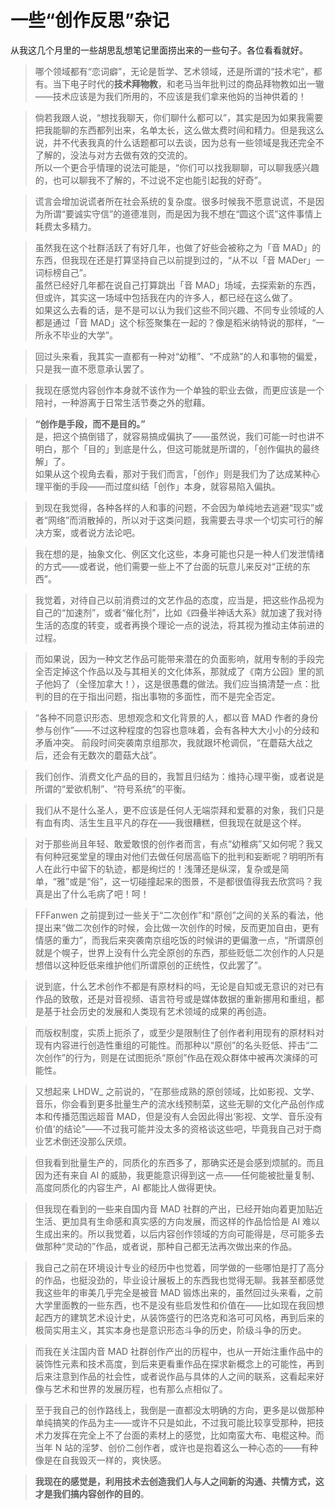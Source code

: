 # 一些“创作反思”杂记

<notice>从我这几个月里的一些胡思乱想笔记里面捞出来的一些句子。各位看看就好。</notice>

> 哪个领域都有“恋词癖”，无论是哲学、艺术领域，还是所谓的“技术宅”，都有。当下电子时代的**技术拜物教**，和老马当年批判过的商品拜物教如出一辙——技术应该是为我们所用的，不应该是我们拿来他妈的当神供着的！

> 倘若我跟人说，“想找我聊天，你们聊什么都可以”，其实是因为如果我需要把我能聊的东西都列出来，名单太长，这么做太费时间和精力。但是我这么说，并不代表我真的什么话题都可以去谈，因为总有一些领域是我还完全不了解的，没法与对方去做有效的交流的。<br>
所以一个更合乎情理的说法可能是，“你们可以找我聊聊，可以聊我感兴趣的，也可以聊我不了解的，不过说不定也能引起我的好奇”。

> 谎言会增加说谎者所在社会系统的复杂度。很多时候我不愿意说谎，不是因为所谓“要诚实守信”的道德准则，而是因为我不想在“圆这个谎”这件事情上耗费太多精力。

> 虽然我在这个社群活跃了有好几年，也做了好些会被称之为「音 MAD」的东西，但我现在还是打算坚持自己以前提到过的，“从不以「音 MADer」一词标榜自己”。<br>
虽然已经好几年都在说自己打算跳出「音 MAD」场域，去探索新的东西，但或许，其实这一场域中包括我在内的许多人，都已经在这么做了。<br>
如果这么去看的话，是不是可以认为我们这些不同兴趣、不同专业领域的人都是通过「音 MAD」这个标签聚集在一起的？像是稻米纳特说的那样，“一所永不毕业的大学”。

> 回过头来看，我其实一直都有一种对“幼稚”、“不成熟”的人和事物的偏爱，只是我一直不愿意承认罢了。

> 我现在感觉内容创作本身就不该作为一个单独的职业去做，而更应该是一个陪衬，一种游离于日常生活节奏之外的慰藉。

> **“创作是手段，而不是目的。”**<br>
是，把这个搞倒错了，就容易搞成偏执了——虽然说，我们可能一时也讲不明白，那个「目的」到底是什么，但这可能就是所谓的，「创作偏执的最终解」了。<br>
如果从这个视角去看，那对于我们而言，「创作」则是我们为了达成某种心理平衡的手段——而过度纠结「创作」本身，就容易陷入偏执。

> 到现在我觉得，各种各样的人和事的问题，不会因为单纯地去逃避“现实”或者“网络”而消散掉的，所以对于这类问题，我需要去寻求一个切实可行的解决方案，或者说方法论吧。

> 我在想的是，抽象文化、例区文化这些，本身可能也只是一种人们发泄情绪的方式——或者说，他们需要一些上不了台面的玩意儿来反对“正统的东西”。

> 我觉着，对待自己以前消费过的文艺作品的态度，应当是，把这些作品视为自己的“加速剂”，或者“催化剂”，比如《四叠半神话大系》就加速了我对待生活的态度的转变，或者再换个理论一点的说法，将其视为推动主体前进的过程。

> 而如果说，因为一种文艺作品可能带来潜在的负面影响，就用专制的手段完全否定掉这个作品以及与其相关的文化体系，那就成了《南方公园》里的凯子他妈了（全怪加拿大！），这是很愚蠢的做法。我们应当搞清楚一点：批判的目的在于指出问题，指出事物的多面性，而不是完全否定。

> “各种不同意识形态、思想观念和文化背景的人，都以音 MAD 作者的身份参与创作”——不过这种程度的包容也意味着，会有各种大大小小的分歧和矛盾冲突。
前段时间突袭南京组那次，我就跟坏枪调侃，“在蘑菇大战之后，还会有无数次的蘑菇大战”。

> 我们创作、消费文化产品的目的，我暂且归结为：维持心理平衡，或者说是所谓的“爱欲机制”、“符号系统”的平衡。

> 我们从不是什么圣人，更不应该是任何人无端崇拜和爱慕的对象，我们只是有血有肉、活生生且平凡的存在——我很糟糕，但我现在就是这个样。

> 对于那些尚且年轻、敢爱敢恨的创作者而言，有点“幼稚病”又如何呢？我又有何种冠冕堂皇的理由对他们去做任何居高临下的批判和妄断呢？明明所有人在此行中留下的轨迹，都是绚烂的！浅薄还是纵深，复杂或是简单，“雅”或是“俗”，这一切碰撞起来的图景，不是都很值得我去欣赏吗？我真是出了什么毛病了吧！呵！

> FFFanwen 之前提到过一些关于“二次创作”和“原创”之间的关系的看法，他提出来“做二次创作的时候，会比做一次创作的时候，反而更加自由，更有情感的重力”，而我后来突袭南京组吃饭的时候讲的更偏激一点，“所谓原创就是个幌子，世界上没有什么完全原创的东西，那些贬低二次创作的人只是想借以这种贬低来维护他们所谓原创的正统性，仅此罢了”。

> 说到底，什么艺术创作不都是有原材料的吗，无论是自知或无意识的对已有作品的致敬，还是对音视频、语言符号或是媒体数据的重新挪用和重组，都是基于社会历史的发展和人类现有艺术领域的成果的再创造。

> 而版权制度，实质上扼杀了，或至少是限制住了创作者利用现有的原材料对现有内容进行创造性重组的可能性。而那种以“原创”的名头贬低、抨击“二次创作”的行为，则是在试图扼杀“原创”作品在观众群体中被再次演绎的可能性。

> 又想起来 LHDW_ 之前说的，“在那些成熟的原创领域，比如影视、文学、音乐，你会看到更多批量生产的流水线预制菜，这些无聊的文化产品创作成本和传播范围远超音 MAD，但是没有人会因此得出‘影视、文学、音乐没有价值’的结论”——不过我可能并没太多的资格谈这些吧，毕竟我自己对于商业艺术倒还没那么厌烦。

> 但我看到批量生产的，同质化的东西多了，那确实还是会感到烦腻的。而且因为还有来自 AI 的威胁，我更能意识得到这一点——任何能被批量复制、高度同质化的内容生产，AI 都能比人做得更快。

> 但我现在看到的一些来自国内音 MAD 社群的产出，已经开始向着更加贴近生活、更加具有生命感和真实感的方向发展，而这样的作品恰恰是 AI 难以生成出来的。所以我觉着，以后内容创作领域的方向可能得是，尽可能多去做那种“灵动的”作品，或者说，那种自己都无法再次做出来的作品。

> 我自己之前在环境设计专业的经历中也觉着，同学做的一些哪怕是打了高分的作品，也挺没劲的，毕业设计展板上的东西我也觉得无聊。我甚至都感觉我这些年的审美几乎完全是被音 MAD 锻炼出来的，虽然回过头来看，之前大学里面教的一些东西，也不是没有些启发性和价值在——比如现在我回想起西方的建筑艺术设计史，从装饰盛行的巴洛克和洛可可风格，再到后来的极简实用主义，其实本身也是意识形态斗争的历史，阶级斗争的历史。

> 而我在关注国内音 MAD 社群创作产出的历程中，也从一开始注重作品中的装饰性元素和技术高度，到后来更看重作品在探求新概念上的可能性，再到后来注意到作品的社会性，或者说作品与具体的人之间的联系，这看起来好像与艺术和世界的发展历程，也有那么点相似了。

> 至于我自己的创作路线上，我倒是一直都没太明确的方向，更多是以做那种单纯搞笑的作品为主——或许不只是如此，不过我可能比较享受那种，把技术力发挥在完全上不了台面的素材上的感觉，比如南蛮大布、电棍这种。而当年 N 站的淫梦、创价二创作者，或许也是抱着这么一种心态的——有种像是在自我毁灭一样的，爽快感。

> **我现在的感觉是，利用技术去创造我们人与人之间新的沟通、共情方式，这才是我们搞内容创作的目的**。